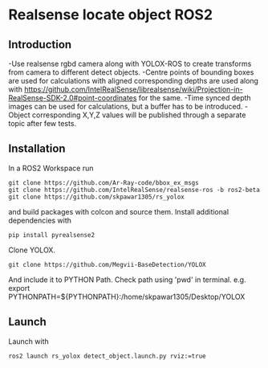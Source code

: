 # Realsense locate object ROS2
## Introduction
-Use realsense rgbd camera along with YOLOX-ROS to create transforms from camera to different detect objects.
-Centre points of bounding boxes are used for calculations with aligned corresponding depths are used along with
  https://github.com/IntelRealSense/librealsense/wiki/Projection-in-RealSense-SDK-2.0#point-coordinates for the same.
-Time synced depth images can be used for calculations, but a buffer has to be introduced.
-Object corresponding X,Y,Z values will be published through a separate topic after few tests.
## Installation
In a ROS2 Workspace run
```
git clone https://github.com/Ar-Ray-code/bbox_ex_msgs
git clone https://github.com/IntelRealSense/realsense-ros -b ros2-beta
git clone https://github.com/skpawar1305/rs_yolox
```
and build packages with colcon and source them.
Install additional dependencies with
```
pip install pyrealsense2
```
Clone YOLOX.
```
git clone https://github.com/Megvii-BaseDetection/YOLOX
```
And include it to PYTHON Path. Check path using 'pwd' in terminal.
e.g. export PYTHONPATH=${PYTHONPATH}:/home/skpawar1305/Desktop/YOLOX
## Launch
Launch with
```
ros2 launch rs_yolox detect_object.launch.py rviz:=true
```
